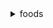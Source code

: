 <details>
<summary>foods</summary>

Favourite foods:

- Spaghetti Bolognese 
- Sweet & Sour Chicken

</details>

